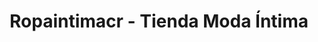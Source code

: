 ---
title: "Ropaintimacr - Tienda Moda Íntima"
url: /san-jose/ropaintimacr-tienda-moda-intima/
shop: ropa
---